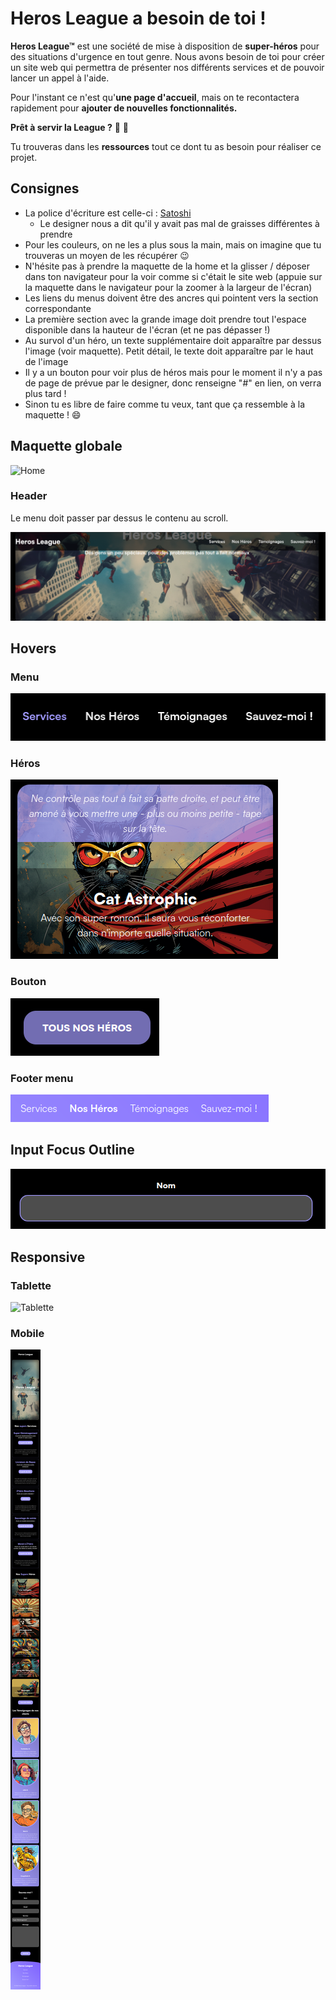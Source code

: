 # Heros League a besoin de toi !

**Heros League&trade;** est une société de mise à disposition de **super-héros** pour des situations d'urgence en tout genre. Nous avons besoin de toi pour créer un site web qui permettra de présenter nos différents services et de pouvoir lancer un appel à l'aide.

Pour l'instant ce n'est qu'**une page d'accueil**, mais on te recontactera rapidement pour **ajouter de nouvelles fonctionnalités.**

**Prêt à servir la League ?** :muscle: :rocket:

Tu trouveras dans les **ressources** tout ce dont tu as besoin pour réaliser ce projet.

## Consignes

- La police d'écriture est celle-ci : [Satoshi](https://www.fontshare.com/?q=Satoshi)
  - Le designer nous a dit qu'il y avait pas mal de graisses différentes à prendre
- Pour les couleurs, on ne les a plus sous la main, mais on imagine que tu trouveras un moyen de les récupérer :wink:
- N'hésite pas à prendre la maquette de la home et la glisser / déposer dans ton navigateur pour la voir comme si c'était le site web (appuie sur la maquette dans le navigateur pour la zoomer à la largeur de l'écran)
- Les liens du menus doivent être des ancres qui pointent vers la section correspondante
- La première section avec la grande image doit prendre tout l'espace disponible dans la hauteur de l'écran (et ne pas dépasser !)
- Au survol d'un héro, un texte supplémentaire doit apparaître par dessus l'image (voir maquette). Petit détail, le texte doit apparaître par le haut de l'image
- Il y a un bouton pour voir plus de héros mais pour le moment il n'y a pas de page de prévue par le designer, donc renseigne "#" en lien, on verra plus tard !
- Sinon tu es libre de faire comme tu veux, tant que ça ressemble à la maquette ! :smile:

## Maquette globale

![Home](./ressources/home.png)

### Header

Le menu doit passer par dessus le contenu au scroll.

![Header](./ressources/header.png)

## Hovers

### Menu

![Menu](./ressources/menu-hover.png)

### Héros

![Héros](./ressources/hover-hero.png)

### Bouton

![Bouton](./ressources/button-hover.png)

### Footer menu

![Footer menu](./ressources/footer-menu-hover.png)

## Input Focus Outline

![Input Focus Outline](./ressources/input-focus.png)

## Responsive

### Tablette

![Tablette](./ressources/home-tablet.png)

### Mobile

![Mobile](./ressources/home-phone.png)

